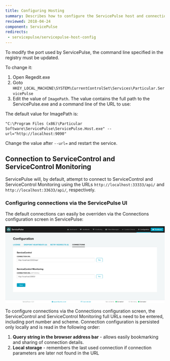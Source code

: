 ```yaml
---
title: Configuring Hosting
summary: Describes how to configure the ServicePulse host and connections
reviewed: 2018-04-24
component: ServicePulse
redirects:
 - servicepulse/servicepulse-host-config
---
```


To modify the port used by ServicePulse, the command line specified in the registry must be updated.

To change it:

 1. Open Regedit.exe
 1. Goto `HKEY_LOCAL_MACHINE\SYSTEM\CurrentControlSet\Services\Particular.ServicePulse`
 1. Edit the value of `ImagePath`. The value contains the full path to the ServicePulse.exe and a command line of the URL to use:

The default value for ImagePath is:

```dos
"C:\Program Files (x86)\Particular Software\ServicePulse\ServicePulse.Host.exe" --url="http://localhost:9090"
```

Change the value after `--url=` and restart the service.


## Connection to ServiceControl and ServiceControl Monitoring

ServicePulse will, by default, attempt to connect to ServiceControl and ServiceControl Monitoring using the URLs `http://localhost:33333/api/` and `http://localhost:33633/api/`, respectively.

### Configuring connections via the ServicePulse UI

The default connections can easily be overriden via the Connections configuration screen in ServicePulse:

![Connections configuration](images/connections-configuration.png 'width=500')

To configure connections via the Connections configuration screen, the ServiceControl and ServiceControl Monitoring full URLs need to be entered, including port number and scheme. Connection configuration is persisted only locally and is read in the following order:

1. **Query string in the browser address bar** - allows easily bookmarking and sharing of connection details.
2. **Local storage** - remembers the last used connection if connection parameters are later not found in the URL

